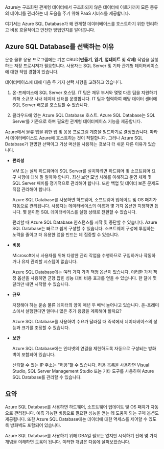 Azure는 구조화된 관계형 데이터에서 구조화되지 않은 데이터에 이르기까지 모든 종류의 데이터를 관리하는 데 도움을 주기 위해 PaaS 서비스를 제공합니다.

여기서는 Azure SQL Database가 왜 관계형 데이터베이스를 호스트하기 위한 편리하고 비용 효율적이고 안전한 방법인지를 알아봅니다.

## <a name="why-choose-azure-sql-database"></a>Azure SQL Database를 선택하는 이유

운송 물류 응용 프로그램에는 기본 CRUD(**만들기**, **읽기**, **업데이트** 및 **삭제**) 작업을 실행하는 저장 프로시저가 필요합니다. 사용자는 SQL Server 및 기타 관계형 데이터베이스에 대한 작업 경험이 있습니다.

데이터베이스에 대해 다음 두 가지 선택 사항을 고려하고 있습니다.

1. 온-프레미스에 SQL Server 호스팅. IT 팀은 재무 부서와 몇몇 다른 팀을 지원하기 위해 소규모 사내 데이터 센터를 운영합니다. IT 팀과 협력하여 해당 데이터 센터에 SQL Server 배포를 호스트할 수 있습니다.

1. 클라우드에 있는 Azure SQL Database 호스트. Azure SQL Database는 SQL Server를 기준으로 하며 필요한 관계형 데이터베이스 기능을 제공합니다.

Azure에서 물류 앱을 위한 웹 및 응용 프로그램 계층을 빌드하기로 결정했습니다. 따라서 데이터베이스도 Azure에 호스트하는 것이 적절합니다. 그러나 Azure SQL Database가 현명한 선택이고 가상 머신을 사용하는 것보다 더 쉬운 다른 이유가 있습니다.

- **편리성**

    VM 또는 실제 하드웨어에 SQL Server를 설치하려면 하드웨어 및 소프트웨어 요구 사항에 대해 잘 알아야 합니다. 최신 보안 모범 사례를 이해하고 운영 체제 및 SQL Server 패치를 정기적으로 관리해야 합니다. 또한 백업 및 데이터 보존 문제도 직접 관리해야 합니다.

    Azure SQL Database를 사용하면 하드웨어, 소프트웨어 업데이트 및 OS 패치가 자동으로 관리됩니다. 사용자는 데이터베이스의 이름과 몇 가지 옵션만 지정하면 됩니다. 몇 분이면 SQL 데이터베이스를 실행 상태로 전환할 수 있습니다.

    편리할 때 Azure SQL Database 인스턴스를 시작 및 중단할 수 있습니다. Azure SQL Database는 빠르고 쉽게 구성할 수 있습니다. 소프트웨어 구성에 투입하는 노력을 줄이고 더 유용한 앱을 만드는 데 집중할 수 있습니다.

- **비용**

    Microsoft에서 사용자를 위해 다양한 관리 작업을 수행하므로 구입하거나 작동하거나 유지 관리할 시스템이 없습니다.

    Azure SQL Database에는 여러 가지 가격 책정 옵션이 있습니다. 이러한 가격 책정 옵션을 사용하면 균형 잡힌 성능 대비 비용 효과를 얻을 수 있습니다. 한 달에 몇 달러만 내면 시작할 수 있습니다.

- **규모**

    저장해야 하는 운송 물류 데이터의 양이 매년 두 배씩 늘어나고 있습니다. 온-프레미스에서 실행한다면 얼마나 많은 추가 용량을 계획해야 할까요?

    Azure SQL Database를 사용하여 수요가 달라질 때 즉석에서 데이터베이스의 성능과 크기를 조정할 수 있습니다.

- **보안**

    Azure SQL Database에는 인터넷의 연결을 제한하도록 자동으로 구성되는 방화벽이 포함되어 있습니다.

    신뢰할 수 있는 IP 주소는 “허용”할 수 있습니다. 허용 목록을 사용하면 Visual Studio, SQL Server Management Studio 또는 기타 도구를 사용하여 Azure SQL Database를 관리할 수 있습니다.

## <a name="summary"></a>요약

Azure SQL Database를 사용하면 하드웨어, 소프트웨어 업데이트 및 OS 패치가 자동으로 관리됩니다. 예측 가능한 비용으로 필요한 성능을 얻는 데 도움이 되는 구매 옵션도 제공됩니다. 또한 Azure SQL Database에는 데이터에 대한 액세스를 제어할 수 있도록 방화벽도 포함되어 있습니다.

Azure SQL Database를 사용하기 위해 DBA일 필요는 없지만 시작하기 전에 몇 가지 개념을 이해하면 도움이 됩니다. 이러한 개념은 다음에 살펴보겠습니다.

